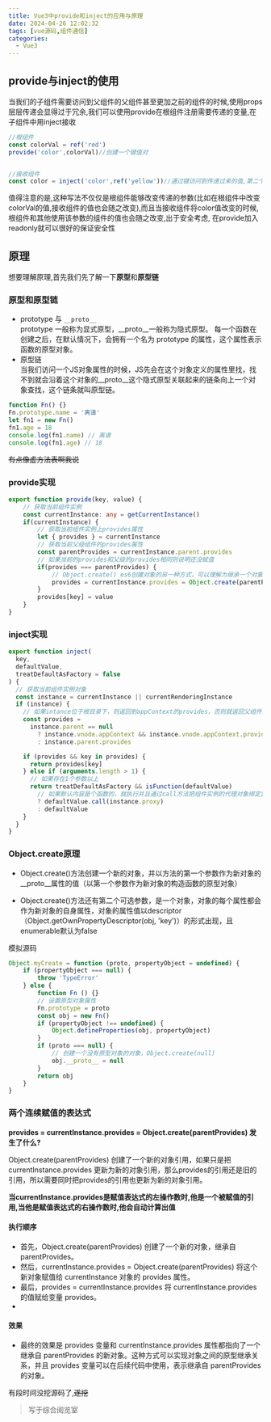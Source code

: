 ```yaml
---
title: Vue3中provide和inject的应用与原理
date: 2024-04-26 12:02:32
tags: [vue源码,组件通信]
categories:
  - Vue3
---
```

## provide与inject的使用
当我们的子组件需要访问到父组件的父组件甚至更加之前的组件的时候,使用props层层传递会显得过于冗余,我们可以使用provide在根组件注册需要传递的变量,在子组件中用inject接收  

<!--more-->

```typescript
//根组件
const colorVal = ref('red')
provide('color',colorVal)//创建一个键值对


//接收组件
const color = inject('color',ref('yellow'))//通过键访问到传递过来的值,第二个可选配置项是默认值
```
值得注意的是,这种写法不仅仅是根组件能够改变传递的参数(比如在根组件中改变colorVal的值,接收组件的值也会随之改变),而且当接收组件将color值改变的时候,根组件和其他使用该参数的组件的值也会随之改变,出于安全考虑,
在provide加入readonly就可以很好的保证安全性  

## 原理

想要理解原理,首先我们先了解一下**原型**和**原型链**  

### 原型和原型链

 - prototype 与 `__proto__`  
 prototype 一般称为显式原型，__proto__一般称为隐式原型。 每一个函数在创建之后，在默认情况下，会拥有一个名为 prototype 的属性，这个属性表示函数的原型对象。  
 - 原型链  
   当我们访问一个JS对象属性的时候，JS先会在这个对象定义的属性里找，找不到就会沿着这个对象的__proto__这个隐式原型关联起来的链条向上一个对象查找，这个链条就叫原型链。   

```typescript
function Fn() {}
Fn.prototype.name = '离谱'
let fn1 = new Fn()
fn1.age = 18
console.log(fn1.name) // 离谱
console.log(fn1.age) // 18
```

~~有点像虚方法表啊我说~~   

### provide实现
```typescript
export function provide(key, value) {
    // 获取当前组件实例
    const currentInstance: any = getCurrentInstance()
    if(currentInstance) {
        // 获取当前组件实例上provides属性
        let { provides } = currentInstance
        // 获取当前父级组件的provides属性
        const parentProvides = currentInstance.parent.provides
        // 如果当前的provides和父级的provides相同则说明还没赋值
        if(provides === parentProvides) {
            // Object.create() es6创建对象的另一种方式，可以理解为继承一个对象, 添加的属性是在原型下。
            provides = currentInstance.provides = Object.create(parentProvides)
        }
        provides[key] = value
    }
}
```  

### inject实现
```typescript
export function inject(
  key,
  defaultValue,
  treatDefaultAsFactory = false
) {
  // 获取当前组件实例对象
  const instance = currentInstance || currentRenderingInstance
  if (instance) {
    // 如果intance位于根目录下，则返回到appContext的provides，否则就返回父组件的provides
    const provides =
      instance.parent == null
        ? instance.vnode.appContext && instance.vnode.appContext.provides
        : instance.parent.provides

    if (provides && key in provides) {
      return provides[key]
    } else if (arguments.length > 1) {
      // 如果存在1个参数以上
      return treatDefaultAsFactory && isFunction(defaultValue)
        // 如果默认内容是个函数的，就执行并且通过call方法把组件实例的代理对象绑定到该函数的this上
        ? defaultValue.call(instance.proxy) 
        : defaultValue
    }
  }
}
```  

### Object.create原理    
 - Object.create()方法创建一个新的对象，并以方法的第一个参数作为新对象的__proto__属性的值（以第一个参数作为新对象的构造函数的原型对象）  


 - Object.create()方法还有第二个可选参数，是一个对象，对象的每个属性都会作为新对象的自身属性，对象的属性值以descriptor（Object.getOwnPropertyDescriptor(obj, 'key')）的形式出现，且enumerable默认为false  

模拟源码  
```typescript
Object.myCreate = function (proto, propertyObject = undefined) {
    if (propertyObject === null) {
        throw 'TypeError'
    } else {
        function Fn () {}
        // 设置原型对象属性
        Fn.prototype = proto
        const obj = new Fn()
        if (propertyObject !== undefined) {
            Object.defineProperties(obj, propertyObject)
        }
        if (proto === null) {
            // 创建一个没有原型对象的对象，Object.create(null)
            obj.__proto__ = null
        }
        return obj
    }
}
```  

### 两个连续赋值的表达式

**provides = currentInstance.provides = Object.create(parentProvides) 发生了什么?**

Object.create(parentProvides) 创建了一个新的对象引用，如果只是把 currentInstance.provides 更新为新的对象引用，那么provides的引用还是旧的引用，所以需要同时把provides的引用也更新为新的对象引用。  

**当currentInstance.provides是赋值表达式的左操作数时,他是一个被赋值的引用,当他是赋值表达式的右操作数时,他会自动计算出值**  

#### 执行顺序  
- 首先，Object.create(parentProvides) 创建了一个新的对象，继承自 parentProvides。
- 然后，currentInstance.provides = Object.create(parentProvides) 将这个新对象赋值给 currentInstance 对象的 provides 属性。
- 最后，provides = currentInstance.provides 将 currentInstance.provides 的值赋给变量 provides。  
- 
#### 效果
- 最终的效果是 provides 变量和 currentInstance.provides 属性都指向了一个继承自 parentProvides 的新对象。这种方式可以实现对象之间的原型继承关系，并且 provides 变量可以在后续代码中使用，表示继承自 parentProvides 的对象。


有段时间没挖源码了,~~遂挖~~

>写于综合阅览室

